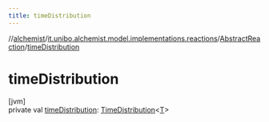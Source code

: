 ```yaml
---
title: timeDistribution
---
```

//[alchemist](../../../index.html)/[it.unibo.alchemist.model.implementations.reactions](../index.html)/[AbstractReaction](index.html)/[timeDistribution](time-distribution.html)



# timeDistribution



[jvm]\
private val [timeDistribution](time-distribution.html): [TimeDistribution](../../it.unibo.alchemist.model.interfaces/-time-distribution/index.html)<[T](../../it.unibo.alchemist/-supported-incarnations/get.html)>




